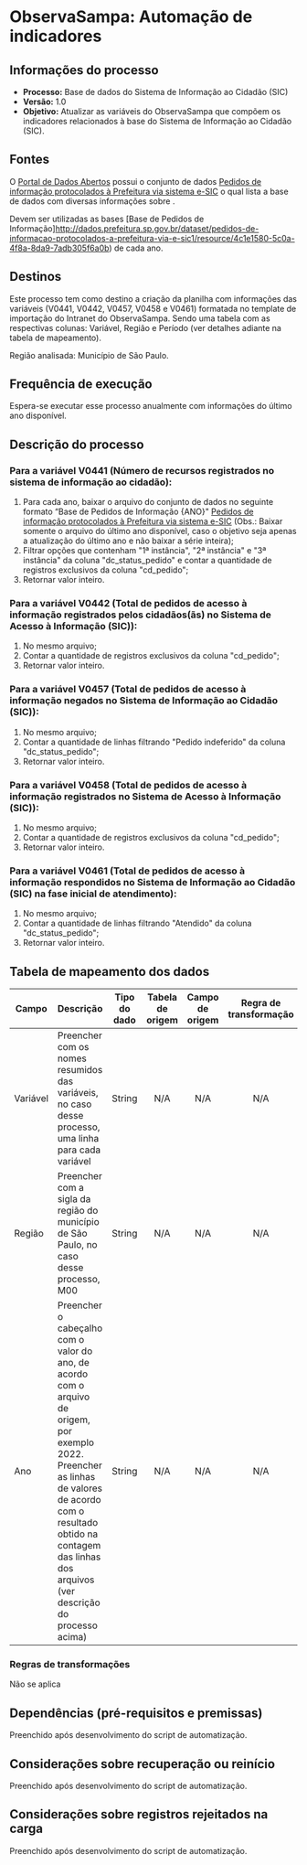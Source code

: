 # ObservaSampa: Automação de indicadores
## Informações do processo
* **Processo:** Base de dados do Sistema de Informação ao Cidadão (SIC) 
* **Versão:** 1.0
* **Objetivo:** Atualizar as variáveis do ObservaSampa que compõem os indicadores relacionados à base do Sistema de Informação ao Cidadão (SIC).

## Fontes
O [Portal de Dados Abertos](http://dados.prefeitura.sp.gov.br/) possui o conjunto de dados [Pedidos de informação protocolados à Prefeitura via sistema e-SIC](http://dados.prefeitura.sp.gov.br/dataset/pedidos-de-informacao-protocolados-a-prefeitura-via-e-sic1) o qual lista a base de dados com diversas informações sobre .

Devem ser utilizadas as bases [Base de Pedidos de Informação]http://dados.prefeitura.sp.gov.br/dataset/pedidos-de-informacao-protocolados-a-prefeitura-via-e-sic1/resource/4c1e1580-5c0a-4f8a-8da9-7adb305f6a0b) de cada ano.


## Destinos

Este processo tem como destino a criação da planilha com informações das variáveis (V0441, V0442, V0457, V0458 e V0461) formatada no template de importação do Intranet do ObservaSampa. Sendo uma tabela com as respectivas colunas: Variável, Região e Período (ver detalhes adiante na tabela de mapeamento).

Região analisada: Município de São Paulo.

## Frequência de execução

Espera-se executar esse processo anualmente com informações do último ano disponível.

## Descrição do processo

### Para a variável V0441 (Número de recursos registrados no sistema de informação ao cidadão):
1. Para cada ano, baixar o arquivo do conjunto de dados no seguinte formato “Base de Pedidos de Informação {ANO}" [Pedidos de informação protocolados à Prefeitura via sistema e-SIC](http://dados.prefeitura.sp.gov.br/dataset/pedidos-de-informacao-protocolados-a-prefeitura-via-e-sic1) (Obs.: Baixar somente o arquivo do último ano disponível, caso o objetivo seja apenas a atualização do último ano e não baixar a série inteira);
1. Filtrar opções que contenham "1ª instância", "2ª instância" e "3ª instância" da coluna "dc_status_pedido" e contar a quantidade de registros exclusivos da coluna "cd_pedido";
1. Retornar valor inteiro.

### Para a variável V0442 (Total de pedidos de acesso à informação registrados pelos cidadãos(ãs) no Sistema de Acesso à Informação (SIC)):
1. No mesmo arquivo;
1. Contar a quantidade de registros exclusivos da coluna "cd_pedido";
1. Retornar valor inteiro.

### Para a variável V0457 (Total de pedidos de acesso à informação negados no Sistema de Informação ao Cidadão (SIC)): 
1. No mesmo arquivo;
1. Contar a quantidade de linhas filtrando "Pedido indeferido" da coluna "dc_status_pedido";
1. Retornar valor inteiro.

### Para a variável V0458 (Total de pedidos de acesso à informação registrados no Sistema de Acesso à Informação (SIC)): 
1. No mesmo arquivo;
1. Contar a quantidade de registros exclusivos da coluna "cd_pedido";
1. Retornar valor inteiro. 

### Para a variável V0461 (Total de pedidos de acesso à informação respondidos no Sistema de Informação ao Cidadão (SIC) na fase inicial de atendimento): 
1. No mesmo arquivo;
1. Contar a quantidade de linhas filtrando "Atendido" da coluna "dc_status_pedido";
1. Retornar valor inteiro.



## Tabela de mapeamento dos dados

| Campo | Descrição | Tipo do dado | Tabela de origem | Campo de origem | Regra de transformação |
| ----- | --------- | ------------ | :--------------: | :-------------: | :--------------------: |
| Variável | Preencher com os nomes resumidos das variáveis, no caso desse processo, uma linha para cada variável | String | N/A | N/A | N/A |
| Região | Preencher com a sigla da região do município de São Paulo, no caso desse processo, M00  | String | N/A | N/A | N/A |
| Ano | Preencher o cabeçalho com o valor do ano, de acordo com o arquivo de origem, por exemplo 2022. Preencher as linhas de valores de acordo com o resultado obtido na contagem das linhas dos arquivos (ver descrição do processo acima) | String | N/A | N/A | N/A |

### Regras de transformações
Não se aplica

## Dependências (pré-requisitos e premissas)
Preenchido após desenvolvimento do script de automatização.

## Considerações sobre recuperação ou reinício
Preenchido após desenvolvimento do script de automatização.

## Considerações sobre registros rejeitados na carga
Preenchido após desenvolvimento do script de automatização.
